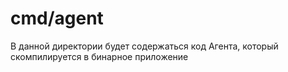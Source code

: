# cmd/agent

В данной директории будет содержаться код Агента, который скомпилируется в бинарное приложение 

